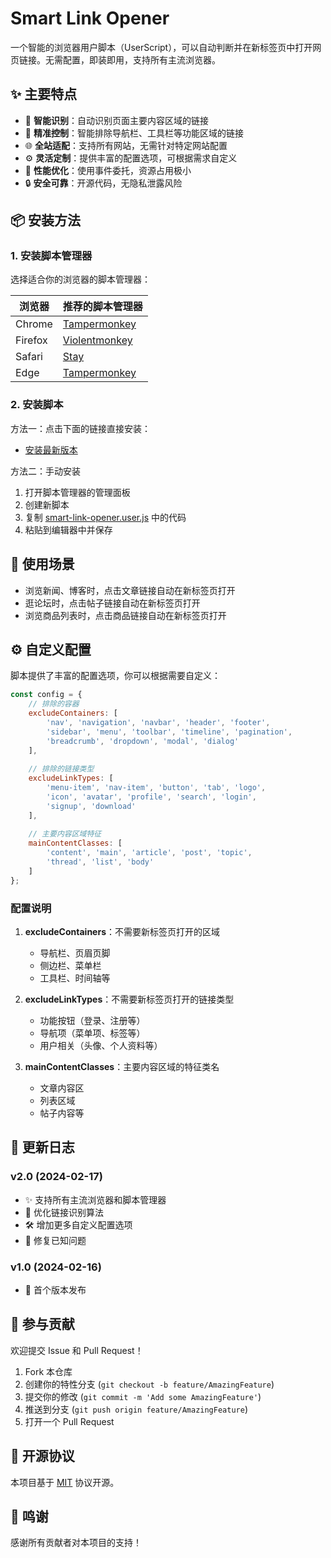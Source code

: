 # Smart Link Opener

一个智能的浏览器用户脚本（UserScript），可以自动判断并在新标签页中打开网页链接。无需配置，即装即用，支持所有主流浏览器。


## ✨ 主要特点

- 🧠 **智能识别**：自动识别页面主要内容区域的链接
- 🎯 **精准控制**：智能排除导航栏、工具栏等功能区域的链接
- 🌐 **全站适配**：支持所有网站，无需针对特定网站配置
- ⚙️ **灵活定制**：提供丰富的配置选项，可根据需求自定义
- 🚀 **性能优化**：使用事件委托，资源占用极小
- 🔒 **安全可靠**：开源代码，无隐私泄露风险

## 📦 安装方法

### 1. 安装脚本管理器

选择适合你的浏览器的脚本管理器：

| 浏览器 | 推荐的脚本管理器 |
|-------|----------------|
| Chrome | [Tampermonkey](https://chrome.google.com/webstore/detail/tampermonkey/dhdgffkkebhmkfjojejmpbldmpobfkfo) |
| Firefox | [Violentmonkey](https://addons.mozilla.org/firefox/addon/violentmonkey/) |
| Safari | [Stay](https://apps.apple.com/cn/app/stay-网页纵览/id1591620171) |
| Edge | [Tampermonkey](https://microsoftedge.microsoft.com/addons/detail/tampermonkey/iikmkjmpaadaobahmlepeloendndfphd) |

### 2. 安装脚本

方法一：点击下面的链接直接安装：
- [安装最新版本](https://raw.githubusercontent.com/yourusername/smart-link-opener/main/smart-link-opener.user.js)

方法二：手动安装
1. 打开脚本管理器的管理面板
2. 创建新脚本
3. 复制 [smart-link-opener.user.js](./smart-link-opener.user.js) 中的代码
4. 粘贴到编辑器中并保存

## 🎯 使用场景

- 浏览新闻、博客时，点击文章链接自动在新标签页打开
- 逛论坛时，点击帖子链接自动在新标签页打开
- 浏览商品列表时，点击商品链接自动在新标签页打开

## ⚙️ 自定义配置

脚本提供了丰富的配置选项，你可以根据需要自定义：

```javascript
const config = {
    // 排除的容器
    excludeContainers: [
        'nav', 'navigation', 'navbar', 'header', 'footer',
        'sidebar', 'menu', 'toolbar', 'timeline', 'pagination',
        'breadcrumb', 'dropdown', 'modal', 'dialog'
    ],
    
    // 排除的链接类型
    excludeLinkTypes: [
        'menu-item', 'nav-item', 'button', 'tab', 'logo',
        'icon', 'avatar', 'profile', 'search', 'login',
        'signup', 'download'
    ],
    
    // 主要内容区域特征
    mainContentClasses: [
        'content', 'main', 'article', 'post', 'topic',
        'thread', 'list', 'body'
    ]
};
```

### 配置说明

1. **excludeContainers**：不需要新标签页打开的区域
   - 导航栏、页眉页脚
   - 侧边栏、菜单栏
   - 工具栏、时间轴等

2. **excludeLinkTypes**：不需要新标签页打开的链接类型
   - 功能按钮（登录、注册等）
   - 导航项（菜单项、标签等）
   - 用户相关（头像、个人资料等）

3. **mainContentClasses**：主要内容区域的特征类名
   - 文章内容区
   - 列表区域
   - 帖子内容等

## 📝 更新日志

### v2.0 (2024-02-17)
- ✨ 支持所有主流浏览器和脚本管理器
- 🎯 优化链接识别算法
- 🛠️ 增加更多自定义配置选项
- 🐞 修复已知问题

### v1.0 (2024-02-16)
- 🎉 首个版本发布

## 🤝 参与贡献

欢迎提交 Issue 和 Pull Request！

1. Fork 本仓库
2. 创建你的特性分支 (`git checkout -b feature/AmazingFeature`)
3. 提交你的修改 (`git commit -m 'Add some AmazingFeature'`)
4. 推送到分支 (`git push origin feature/AmazingFeature`)
5. 打开一个 Pull Request

## 📄 开源协议

本项目基于 [MIT](./LICENSE) 协议开源。

## 🙏 鸣谢

感谢所有贡献者对本项目的支持！ 